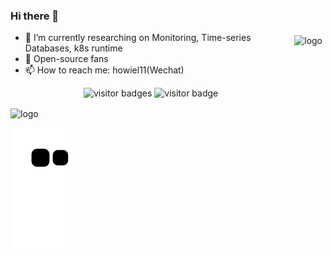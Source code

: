 ### Hi there 👋
<img src="https://github-readme-stats.vercel.app/api?username=Howie59&show_icons=true" alt="logo" height="160" align="right" style="margin: 5px; " />



- 🔭 I’m currently researching on Monitoring, Time-series Databases, k8s runtime
- 🌱 Open-source fans
- 📫 How to reach me: howiel11(Wechat)

<!--
**Howie59/Howie59** is a ✨ _special_ ✨ repository because its `README.md` (this file) appears on your GitHub profile.

Here are some ideas to get you started:

- 🔭 I’m currently working on ...
- 🌱 I’m currently learning ...
- 👯 I’m looking to collaborate on ...
- 🤔 I’m looking for help with ...
- 💬 Ask me about ...
- 📫 How to reach me: ...
- 😄 Pronouns: ...
- ⚡ Fun fact: ...
-->
<p  align="center">
<img src="https://visitor-badge.laobi.icu/badge?page_id=Howie59" alt="visitor badges"/>
<img src="https://komarev.com/ghpvc/?username=Howie59&label=Visitors" alt="visitor badge"/>       
</p>
<img src="https://github-profile-trophy.vercel.app/?username=Howie59&theme=flat&column=7&margin-w=10" alt="logo" height="160" align="center" />

![github contribution grid snake animation](https://raw.githubusercontent.com/Howie59/Howie59/output/github-contribution-grid-snake.svg)
